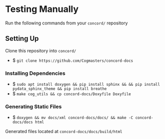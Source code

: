 # Testing Manually

Run the following commands from your `concord/` repository

## Setting Up

Clone this repository into `concord/`
* $ `git clone https://github.com/Cogmasters/concord-docs`

### Installing Dependencies

* $ `sudo apt install doxygen && pip install sphinx && && pip install pydata_sphinx_theme && pip install breathe`
* $ `make cog_utils && cp concord-docs/Doxyfile Doxyfile`

### Generating Static Files

* $ `doxygen && mv docs/xml concord-docs/docs/ && make -C concord-docs/docs html`

Generated files located at `concord-docs/docs/build/html`
